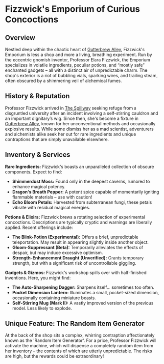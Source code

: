 # Fizzwick's Emporium of Curious Concoctions

## Overview

Nestled deep within the chaotic heart of [Gutterbrew Alley](/geography/settlement/city/city-of-or/district/gutterbrew-alley.md), Fizzwick's Emporium is less a shop and more a living, breathing experiment. Run by the eccentric gnomish inventor, Professor Elara Fizzwick, the Emporium specializes in volatile ingredients, peculiar potions, and “mostly safe” enchanted gadgets – all with a distinct air of unpredictable charm. The shop's exterior is a riot of bubbling vials, sparking wires, and trailing steam, often obscured by a shimmering veil of alchemical fumes.

## History & Reputation

Professor Fizzwick arrived in [The Spillway](/geography/settlement/city/city-of-or/district/the-spillway.md) seeking refuge from a disgruntled university after an incident involving a self-stirring cauldron and an important dignitary’s wig. Since then, she's become a fixture in [Gutterbrew Alley](/geography/settlement/city/city-of-or/district/gutterbrew-alley.md), known for her unconventional methods and occasionally explosive results. While some dismiss her as a mad scientist, adventurers and alchemists alike seek her out for rare ingredients and unique contraptions that are simply unavailable elsewhere.

## Inventory & Services

**Rare Ingredients:** Fizzwick's boasts an unparalleled collection of obscure components. Expect to find: 
*   **Shimmerdust Moss:** Found only in the deepest caverns, rumored to enhance magical potency.
*   **Dragon's Breath Pepper:** A potent spice capable of momentarily igniting flammable materials – use with caution!
*   **Echo Bloom Petals:** Harvested from subterranean fungi, these petals vibrate with residual magical energies.

**Potions & Elixirs:** Fizzwick brews a rotating selection of experimental concoctions. Descriptions are typically cryptic and warnings are liberally applied. Recent offerings include:
*   **The Blink-Potion (Experimental):**  Offers a brief, unpredictable teleportation. May result in appearing slightly inside another object.
*   **Gloom-Suppressant (Beta):** Temporarily alleviates the effects of despair, but may induce excessive optimism.
*   **Strength-Enhancement Draught (Unverified):** Grants temporary strength, but with a significant risk of uncontrollable giggling.

**Gadgets & Gizmos:** Fizzwick's workshop spills over with half-finished inventions. Here, you might find:
*   **The Auto-Sharpening Dagger:** Sharpens itself… sometimes too often.
*   **Pocket Dimension Lantern:** Illuminates a small, pocket-sized dimension, occasionally containing miniature beasts.
*   **Self-Stirring Mug (Mark II):**  A vastly improved version of the previous model.  Less likely to explode.

## Unique Feature: The Random Item Generator

At the back of the shop sits a complex, whirring contraption affectionately known as the 'Random Item Generator'. For a price, Professor Fizzwick will activate the machine, which will dispense a completely random item from her inventory – the contents of which are utterly unpredictable. The risks are high, but the rewards could be extraordinary!
